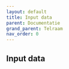 ```yaml
---
layout: default
title: Input data
parent: Documentatie
grand_parent: Telraam
nav_order: 0
---
```


## Input data
